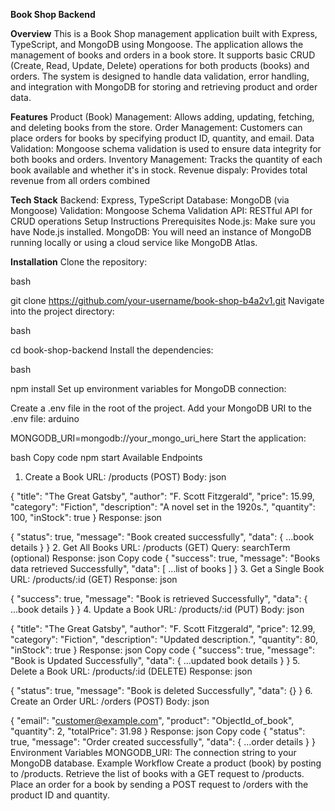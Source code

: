**Book Shop Backend**

**Overview**
This is a Book Shop management application built with Express, TypeScript, and MongoDB using Mongoose. The application allows the management of books and orders in a book store. It supports basic CRUD (Create, Read, Update, Delete) operations for both products (books) and orders. The system is designed to handle data validation, error handling, and integration with MongoDB for storing and retrieving product and order data.

**Features**
Product (Book) Management: Allows adding, updating, fetching, and deleting books from the store.
Order Management: Customers can place orders for books by specifying product ID, quantity, and email.
Data Validation: Mongoose schema validation is used to ensure data integrity for both books and orders.
Inventory Management: Tracks the quantity of each book available and whether it's in stock.
Revenue dispaly: Provides total revenue from all orders combined


**Tech Stack**
Backend: Express, TypeScript
Database: MongoDB (via Mongoose)
Validation: Mongoose Schema Validation
API: RESTful API for CRUD operations
Setup Instructions
Prerequisites
Node.js: Make sure you have Node.js installed.
MongoDB: You will need an instance of MongoDB running locally or using a cloud service like MongoDB Atlas.


**Installation**
Clone the repository:

bash

git clone https://github.com/your-username/book-shop-b4a2v1.git
Navigate into the project directory:

bash

cd book-shop-backend
Install the dependencies:

bash

npm install
Set up environment variables for MongoDB connection:

Create a .env file in the root of the project.
Add your MongoDB URI to the .env file:
arduino


MONGODB_URI=mongodb://your_mongo_uri_here
Start the application:

bash
Copy code
npm start
Available Endpoints
1. Create a Book
URL: /products (POST)
Body:
json

{
  "title": "The Great Gatsby",
  "author": "F. Scott Fitzgerald",
  "price": 15.99,
  "category": "Fiction",
  "description": "A novel set in the 1920s.",
  "quantity": 100,
  "inStock": true
}
Response:
json

{
  "status": true,
  "message": "Book created successfully",
  "data": { ...book details }
}
2. Get All Books
URL: /products (GET)
Query: searchTerm (optional)
Response:
json
Copy code
{
  "success": true,
  "message": "Books data retrieved Successfully",
  "data": [ ...list of books ]
}
3. Get a Single Book
URL: /products/:id (GET)
Response:
json

{
  "success": true,
  "message": "Book is retrieved Successfully",
  "data": { ...book details }
}
4. Update a Book
URL: /products/:id (PUT)
Body:
json

{
  "title": "The Great Gatsby",
  "author": "F. Scott Fitzgerald",
  "price": 12.99,
  "category": "Fiction",
  "description": "Updated description.",
  "quantity": 80,
  "inStock": true
}
Response:
json
Copy code
{
  "success": true,
  "message": "Book is Updated Successfully",
  "data": { ...updated book details }
}
5. Delete a Book
URL: /products/:id (DELETE)
Response:
json

{
  "status": true,
  "message": "Book is deleted Successfully",
  "data": {}
}
6. Create an Order
URL: /orders (POST)
Body:
json

{
  "email": "customer@example.com",
  "product": "ObjectId_of_book",
  "quantity": 2,
  "totalPrice": 31.98
}
Response:
json
Copy code
{
  "status": true,
  "message": "Order created successfully",
  "data": { ...order details }
}
Environment Variables
MONGODB_URI: The connection string to your MongoDB database.
Example Workflow
Create a product (book) by posting to /products.
Retrieve the list of books with a GET request to /products.
Place an order for a book by sending a POST request to /orders with the product ID and quantity.
